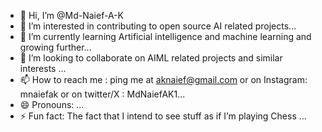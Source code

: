 - 👋 Hi, I’m @Md-Naief-A-K
- 👀 I’m interested in contributing to open source AI related projects...
- 🌱 I’m currently learning Artificial intelligence and machine learning and growing further...
- 💞️ I’m looking to collaborate on AIML related projects and similar interests  ...
- 📫 How to reach me : ping me at aknaief@gmail.com or on Instagram: mnaiefak or on twitter/X : MdNaiefAK1...
- 😄 Pronouns: ...
- ⚡ Fun fact: The fact that I intend to see stuff as if I’m playing Chess ...

<!---
Md-Naief-A-K/Md-Naief-A-K is a ✨ special ✨ repository because its `README.md` (this file) appears on your GitHub profile.
You can click the Preview link to take a look at your changes.
--->
